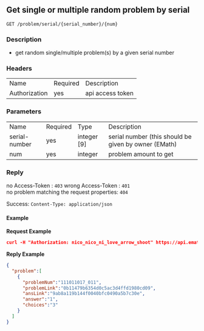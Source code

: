 ## Get single or multiple random problem by serial

```
GET /problem/serial/{serial_number}/{num}
```

### Description
- get random single/multiple problem(s) by a given serial number

### Headers
<table>
<tr>
  <td>Name</td>
  <td>Required</td>
  <td>Description</td>
</tr>
<tr>
  <td>Authorization</td>
  <td>yes</td>
  <td>api access token</td>
</tr>
</table>

### Parameters
<table>
<tr>
  <td>Name</td>
  <td>Required</td>
  <td>Type</td>
  <td>Description</td>
</tr>
<tr>
  <td>serial-number</td>
  <td>yes</td>
  <td>integer [9]</td>
  <td>serial number (this should be given by owner (EMath)</td>
</tr>
<tr>
  <td>num</td>
  <td>yes</td>
  <td>integer</td>
  <td>problem amount to get</td>
</tr>
</table>

### Reply
no Access-Token : `403` 
wrong Access-Token : `401`  
no problem matching the request properties: `404`

Success: `Content-Type: application/json`  

#### Example
**Request Example**

```json
curl -H "Authorization: nico_nico_ni_love_arrow_shoot" https://api.emath.math.ncu.edu.tw/problem/serial/125252002/1
```

**Reply Example**

```json
{
  "problem":[
    {
      "problemNum":"111011017_011",
      "problemLink":"0b11479b6354d0c5ac3d4ffd1980cd09",
      "ansLink":"9ab8a119b144f0040bfc0490a5b7c30e",
      "answer":"1",
      "choices":"3"
    }
  ]
}
```

